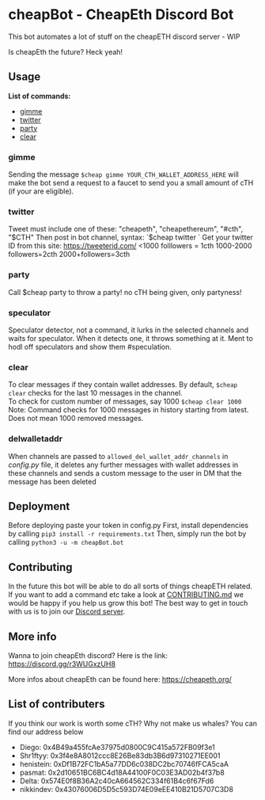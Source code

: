 # cheapBot - CheapEth Discord Bot

This bot automates a lot of stuff on the cheapETH discord server - WIP

Is cheapEth the future? Heck yeah!

## Usage

**List of commands:**

- [gimme](#gimme)
- [twitter](#twitter)
- [party](#party)
- [clear](#clear)

### <a name="gimme">gimme</a>
Sending the message `$cheap gimme YOUR_CTH_WALLET_ADDRESS_HERE` will make the
bot send a request to a faucet to send you a small amount of cTH (if your are
eligible). 

### <a name="twitter">twitter</a>
Tweet must include one of these: "cheapeth", "cheapethereum", "#cth", "$CTH"
Then post in bot channel, syntax: `$cheap twitter <twitterID> <your cth arrd>`
Get your twitter ID from this site: https://tweeterid.com/
<1000 folllowers = 1cth
1000-2000 followers=2cth
2000+followers=3cth

### <a name="party">party</a>
Call $cheap party to throw a party! no cTH being given, only partyness!

### <a name="speculator">speculator</a>
Speculator detector, not a command, it lurks in the selected channels and waits for speculator.
When it detects one, it throws something at it. Ment to hodl off speculators and show them #speculation.

### <a name = "clear">clear</a>
To clear messages if they contain wallet addresses. By default, `$cheap clear` checks for the last 10 messages in the channel.  
To check for custom number of messages, say 1000 `$cheap clear 1000`  
Note: Command checks for 1000 messages in history starting from latest. Does not mean 1000 removed messages.

### <a name="delwalletaddr">delwalletaddr</a>
When channels are passed to `allowed_del_wallet_addr_channels` in *config.py* file, it deletes any further messages with 
wallet addresses in these channels and sends a custom message to the user in DM that the message has been deleted

## Deployment

Before deploying paste your token in config.py
First, install dependencies by calling `pip3 install -r requirements.txt`
Then, simply run the bot by calling `python3 -u -m cheapBot.bot`

## Contributing

In the future this bot will be able to do all sorts of things cheapETH related. If you want to add a command etc take a look at [CONTRIBUTING.md](./CONTRIBUTING.md) we would be happy if you help us grow this bot! The best way to get in touch with us is to join our [Discord server](https://discord.gg/r3WUGxzUH8).

## More info

Wanna to join cheapEth discord? Here is the link: https://discord.gg/r3WUGxzUH8

More infos about cheapEth can be found here: https://cheapeth.org/

## List of contributers

If you think our work is worth some cTH? Why not make us whales? You can find our address below

- Diego: 0x4B49a455fcAe37975d0800C9C415a572FB09f3e1
- Shr1ftyy: 0x3f4e8A8012ccc8E26Be83db3B6d97310271EE001
- henistein: 0xDf1B72FC1bA5a77DD6c038DC2bc70746fFCA5caA
- pasmat: 0x2d10651BC6BC4d18A44100F0C03E3AD02b4f37b8 
- Delta: 0x574E0f8B36A2c40cA664562C334f61B4c6f67Fd6
- nikkindev: 0x43076006D5D5c593D74E09eEE410B21D5707C3D8
